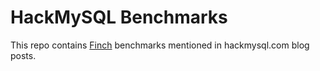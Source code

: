 # HackMySQL Benchmarks

This repo contains [Finch](https://github.com/square/finch) benchmarks mentioned in hackmysql.com blog posts.
